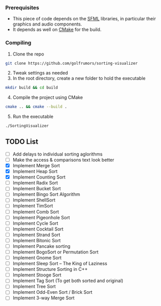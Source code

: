 ### Prerequisites
* This piece of code depends on the [SFML](https://www.sfml-dev.org/) libraries, in particular their graphics and audio components.
* It depends as well on [CMake](https://cmake.org/) for the build.

### Compiling
1. Clone the repo
```sh
git clone https://github.com/golfrumors/sorting-visualizer
```
2. Tweak settings as needed
3. In the root directory, create a new folder to hold the executable
```sh
mkdir build && cd build
```
4. Compile the project using CMake
```sh
cmake .. && cmake --build .
```
5. Run the executable
```sh
./SortingVisualizer
```

## TODO List
- [ ] Add delays to individual sorting aglorithms
- [ ] Make the access & comparisons text look better
- [x] Implement Merge Sort
- [x] Implement Heap Sort
- [x] Implement Counting Sort
- [ ] Implement Radix Sort
- [ ] Implement Bucket Sort
- [ ] Implement Bingo Sort Algorithm
- [ ] Implement ShellSort
- [ ] Implement TimSort
- [ ] Implement Comb Sort
- [ ] Implement Pigeonhole Sort
- [ ] Implement Cycle Sort
- [ ] Implement Cocktail Sort
- [ ] Implement Strand Sort
- [ ] Implement Bitonic Sort
- [ ] Implement Pancake sorting
- [ ] Implement BogoSort or Permutation Sort
- [ ] Implement Gnome Sort
- [ ] Implement Sleep Sort – The King of Laziness
- [ ] Implement Structure Sorting in C++
- [ ] Implement Stooge Sort
- [ ] Implement Tag Sort (To get both sorted and original)
- [ ] Implement Tree Sort
- [ ] Implement Odd-Even Sort / Brick Sort
- [ ] Implement 3-way Merge Sort
